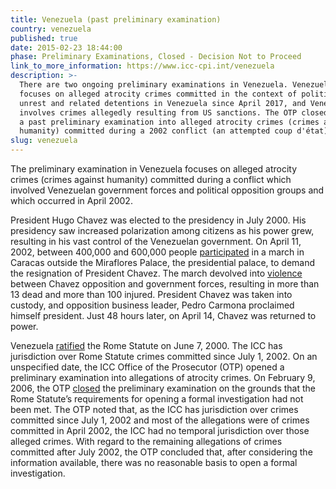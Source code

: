 ```yaml
---
title: Venezuela (past preliminary examination)
country: venezuela
published: true
date: 2015-02-23 18:44:00
phase: Preliminary Examinations, Closed - Decision Not to Proceed
link_to_more_information: https://www.icc-cpi.int/venezuela
description: >-
  There are two ongoing preliminary examinations in Venezuela. Venezuela I
  focuses on alleged atrocity crimes committed in the context of political
  unrest and related detentions in Venezuela since April 2017, and Venezuela II
  involves crimes allegedly resulting from US sanctions. The OTP closed in 2006
  a past preliminary examination into alleged atrocity crimes (crimes against
  humanity) committed during a 2002 conflict (an attempted coup d'état). 
slug: venezuela
---
```


The preliminary examination in Venezuela focuses on alleged atrocity crimes (crimes against humanity) committed during a conflict which involved Venezuelan government forces and political opposition groups and which occurred in April 2002.

President Hugo Chavez was elected to the presidency in July 2000. His presidency saw increased polarization among citizens as his power grew, resulting in his vast control of the Venezuelan government. On April 11, 2002, between 400,000 and 600,000 people [participated](http://www.state.gov/j/drl/rls/hrrpt/2002/18348.htm) in a march in Caracas outside the Miraflores Palace, the presidential palace, to demand the resignation of President Chavez. The march devolved into [violence](http://news.bbc.co.uk/2/hi/americas/1929498.stm) between Chavez opposition and government forces, resulting in more than 13 dead and more than 100 injured. President Chavez was taken into custody, and opposition business leader, Pedro Carmona proclaimed himself president. Just 48 hours later, on April 14, Chavez was returned to power.

Venezuela [ratified](https://asp.icc-cpi.int/en_menus/asp/states%20parties/latin%20american%20and%20caribbean%20states/Pages/venezuela.aspx) the Rome Statute on June 7, 2000. The ICC has jurisdiction over Rome Statute crimes committed since July 1, 2002. On an unspecified date, the ICC Office of the Prosecutor (OTP) opened a preliminary examination into allegations of atrocity crimes. On February 9, 2006, the OTP [closed](https://www.icc-cpi.int/NR/rdonlyres/4E2BC725-6A63-40B8-8CDC-ADBA7BCAA91F/143684/OTP_letter_to_senders_re_Venezuela_9_February_2006.pdf) the preliminary examination on the grounds that the Rome Statute’s requirements for opening a formal investigation had not been met. The OTP noted that, as the ICC has jurisdiction over crimes committed since July 1, 2002 and most of the allegations were of crimes committed in April 2002, the ICC had no temporal jurisdiction over those alleged crimes. With regard to the remaining allegations of crimes committed after July 2002, the OTP concluded that, after considering the information available, there was no reasonable basis to open a formal investigation. &nbsp;
